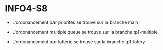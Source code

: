 # INFO4-S8

* L'ordonancement par priorités se trouve sur la branche main

* L'ordonancement multiple queue se trouve sur la branche tp1-multiple

* L'ordonancement par lotterie se trouve sur la branche tp1-lotery



